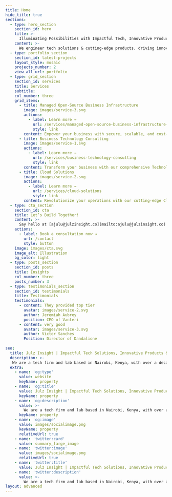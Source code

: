 ```yaml
---
title: Home
hide_title: true
sections:
  - type: hero_section
    section_id: hero
    title: >-
      Illuminating Possibilities with Impactful Tech, Innovative Products & Data-Driven Insights.
    content: >-
      We engineer tech solutions & cutting-edge products, driving innovation with expertly managed open-source infrastructure, empowering businesses to scale, adapt, and lead in a rapidly evolving landscape.
  - type: portfolio_section
    section_id: latest-projects
    layout_style: mosaic 
    projects_number: 2
    view_all_url: portfolio
  - type: grid_section
    section_id: services
    title: Services
    subtitle: 
    col_number: three
    grid_items:
      - title: Managed Open-Source Business Infrastructure
        image: images/service-3.svg
        actions:
          - label: Learn more →
            url: /services/managed-open-source-business-infrastructure-solutions
            style: link
        content: Empower your business with secure, scalable, and cost-effective managed open-source.
      - title: Business Technology Consulting
        image: images/service-1.svg
        actions:
          - label: Learn more →
            url: /services/business-technology-consulting
            style: link
        content: Transform your business with our comprehensive Technology Consulting.
      - title: Cloud Solutions
        image: images/service-2.svg
        actions:
          - label: Learn more →
            url: /services/cloud-solutions
            style: link
        content: Revolutionize your operations with our cutting-edge Cloud Solutions.
  - type: cta_section
    section_id: cta
    title: Let’s Build Together!
    content: >-
      Say hello at [ajulu@julzinsight.co](mailto:ajulu@julzinsight.co) or book a 1-on-1 consultation call and let's kickstart your project now.
    actions:
      - label: Book a consultation now →
        url: /contact
        style: button
    image: images/cta.svg
    image_alt: Illustration
    bg_color: light
  - type: posts_section
    section_id: posts
    title: Insights
    col_number: three
    posts_number: 3
  - type: testimonials_section
    section_id: testimonials
    title: Testimonials
    testimonials:
      - content: They provided top tier
        avatar: images/service-2.svg
        author: Jeremiah Aubrey
        position: CEO of Vanteri
      - content: very good
        avatar: images/service-3.svg
        author: Victor Sanches
        Position: Director of Dandalione
    
seo:
  title: Julz Insight | Impactful Tech Solutions, Innovative Products & Data-Driven Insights ⁕
  description: >-
   We are a tech firm and lab based in Nairobi, Kenya, with over a decade of experience in Software, Web, Cloud, Design, Open-Source, and digital Transformation Expertise. We build impactful tech products and solutions that solve complex challenges and illuminate possibilities.
  extra:
    - name: 'og:type'
      value: website
      keyName: property
    - name: 'og:title'
      value: Julz Insight | Impactful Tech Solutions, Innovative Products & Data-Driven Insights ⁕
      keyName: property
    - name: 'og:description'
      value: >-
        We are a tech firm and lab based in Nairobi, Kenya, with over a decade of experience in Software, Web, Cloud, Design, Open-Source, and digital Transformation Expertise. We build impactful tech products and solutions that solve complex challenges and illuminate possibilities.
      keyName: property
    - name: 'og:image'
      value: images/socialimage.png
      keyName: property
      relativeUrl: true
    - name: 'twitter:card'
      value: summary_large_image
    - name: 'twitter:image'
      value: images/socialimage.png
      relativeUrl: true
    - name: 'twitter:title'
      value: Julz Insight | Impactful Tech Solutions, Innovative Products & Data-Driven Insights ⁕
    - name: 'twitter:description'
      value: >-
        We are a tech firm and lab based in Nairobi, Kenya, with over a decade of experience in Software, Web, Cloud, Design, Open-Source, and digital Transformation Expertise. We build impactful tech products and solutions that solve complex challenges and illuminate possibilities.
layout: advanced
---
```

